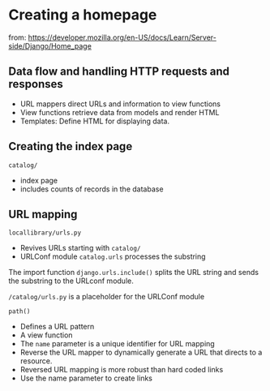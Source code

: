 # Creating a homepage

from: https://developer.mozilla.org/en-US/docs/Learn/Server-side/Django/Home_page

## Data flow and handling HTTP requests and responses

- URL mappers direct URLs and information to view functions
- View functions retrieve data from models and render HTML
- Templates: Define HTML for displaying data.

## Creating the index page

`catalog/`

- index page
- includes counts of records in the database

## URL mapping

`locallibrary/urls.py`
- Revives URLs starting with `catalog/`
- URLConf module `catalog.urls` processes the substring

The import function `django.urls.include()` splits the URL string and sends the substring to the URLconf module.

`/catalog/urls.py` is a placeholder for the URLConf module

`path()`

- Defines a URL pattern
- A view function
- The `name` parameter is a unique identifier for URL mapping
- Reverse the URL mapper to dynamically generate a URL that directs to a resource.
- Reversed URL mapping is more robust than hard coded links
- Use the name parameter to create links
